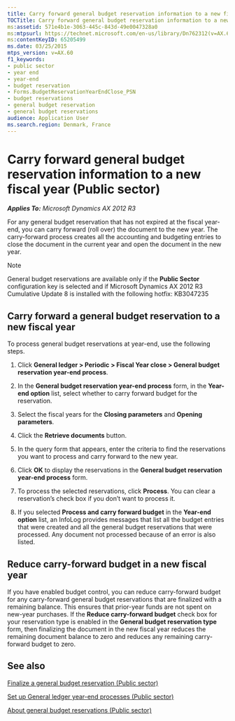 ```yaml
---
title: Carry forward general budget reservation information to a new fiscal year (Public sector)
TOCTitle: Carry forward general budget reservation information to a new fiscal year (Public sector)
ms:assetid: 571e4b1e-3063-445c-843d-49e0047328a0
ms:mtpsurl: https://technet.microsoft.com/en-us/library/Dn762312(v=AX.60)
ms:contentKeyID: 65205499
ms.date: 03/25/2015
mtps_version: v=AX.60
f1_keywords:
- public sector
- year end
- year-end
- budget reservation
- Forms.BudgetReservationYearEndClose_PSN
- budget reservations
- general budget reservation
- general budget reservations
audience: Application User
ms.search.region: Denmark, France
---
```


# Carry forward general budget reservation information to a new fiscal year (Public sector) 


_**Applies To:** Microsoft Dynamics AX 2012 R3_

For any general budget reservation that has not expired at the fiscal year-end, you can carry forward (roll over) the document to the new year. The carry-forward process creates all the accounting and budgeting entries to close the document in the current year and open the document in the new year.


> [!NOTE]
> <P>General budget reservations are available only if the <STRONG>Public Sector</STRONG> configuration key is selected and if Microsoft Dynamics AX 2012 R3 Cumulative Update 8 is installed with the following hotfix: KB3047235</P>



## Carry forward a general budget reservation to a new fiscal year

To process general budget reservations at year-end, use the following steps.

1.  Click **General ledger \> Periodic \> Fiscal Year close \> General budget reservation year-end process**.

2.  In the **General budget reservation year-end process** form, in the **Year-end option** list, select whether to carry forward budget for the reservation.

3.  Select the fiscal years for the **Closing parameters** and **Opening parameters**.

4.  Click the **Retrieve documents** button.

5.  In the query form that appears, enter the criteria to find the reservations you want to process and carry forward to the new year.

6.  Click **OK** to display the reservations in the **General budget reservation year-end process** form.

7.  To process the selected reservations, click **Process**. You can clear a reservation’s check box if you don’t want to process it.

8.  If you selected **Process and carry forward budget** in the **Year-end option** list, an InfoLog provides messages that list all the budget entries that were created and all the general budget reservations that were processed. Any document not processed because of an error is also listed.

## Reduce carry-forward budget in a new fiscal year

If you have enabled budget control, you can reduce carry-forward budget for any carry-forward general budget reservations that are finalized with a remaining balance. This ensures that prior-year funds are not spent on new-year purchases. If the **Reduce carry-forward budget** check box for your reservation type is enabled in the **General budget reservation type** form, then finalizing the document in the new fiscal year reduces the remaining document balance to zero and reduces any remaining carry-forward budget to zero.

## See also

[Finalize a general budget reservation (Public sector)](finalize-a-general-budget-reservation-public-sector.md)

[Set up General ledger year-end processes (Public sector)](set-up-general-ledger-year-end-processes-public-sector.md)

[About general budget reservations (Public sector)](about-general-budget-reservations-public-sector.md)

  


